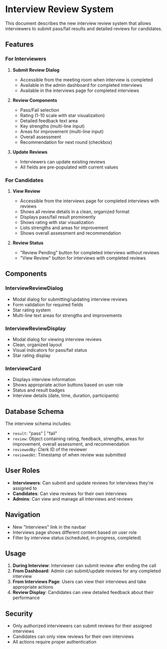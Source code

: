 # Interview Review System

This document describes the new interview review system that allows interviewers to submit pass/fail results and detailed reviews for candidates.

## Features

### For Interviewers

1. **Submit Review Dialog**
   - Accessible from the meeting room when interview is completed
   - Available in the admin dashboard for completed interviews
   - Available in the interviews page for completed interviews

2. **Review Components**
   - Pass/Fail selection
   - Rating (1-10 scale with star visualization)
   - Detailed feedback text area
   - Key strengths (multi-line input)
   - Areas for improvement (multi-line input)
   - Overall assessment
   - Recommendation for next round (checkbox)

3. **Update Reviews**
   - Interviewers can update existing reviews
   - All fields are pre-populated with current values

### For Candidates

1. **View Review**
   - Accessible from the interviews page for completed interviews with reviews
   - Shows all review details in a clean, organized format
   - Displays pass/fail result prominently
   - Shows rating with star visualization
   - Lists strengths and areas for improvement
   - Shows overall assessment and recommendation

2. **Review Status**
   - "Review Pending" button for completed interviews without reviews
   - "View Review" button for interviews with completed reviews

## Components

### InterviewReviewDialog
- Modal dialog for submitting/updating interview reviews
- Form validation for required fields
- Star rating system
- Multi-line text areas for strengths and improvements

### InterviewReviewDisplay
- Modal dialog for viewing interview reviews
- Clean, organized layout
- Visual indicators for pass/fail status
- Star rating display

### InterviewCard
- Displays interview information
- Shows appropriate action buttons based on user role
- Status and result badges
- Interview details (date, time, duration, participants)

## Database Schema

The interview schema includes:
- `result`: "pass" | "fail"
- `review`: Object containing rating, feedback, strengths, areas for improvement, overall assessment, and recommendation
- `reviewedBy`: Clerk ID of the reviewer
- `reviewedAt`: Timestamp of when review was submitted

## User Roles

- **Interviewers**: Can submit and update reviews for interviews they're assigned to
- **Candidates**: Can view reviews for their own interviews
- **Admins**: Can view and manage all interviews and reviews

## Navigation

- New "Interviews" link in the navbar
- Interviews page shows different content based on user role
- Filter by interview status (scheduled, in-progress, completed)

## Usage

1. **During Interview**: Interviewer can submit review after ending the call
2. **From Dashboard**: Admin can submit/update reviews for any completed interview
3. **From Interviews Page**: Users can view their interviews and take appropriate actions
4. **Review Display**: Candidates can view detailed feedback about their performance

## Security

- Only authorized interviewers can submit reviews for their assigned interviews
- Candidates can only view reviews for their own interviews
- All actions require proper authentication 